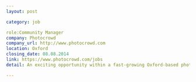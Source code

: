 ```yaml
---
layout: post

category: job

role:Community Manager
company: Photocrowd
company_url: http://www.photocrowd.com
location: Oxford
closing_date: 08.08.2014
link: https://www.photocrowd.com/jobs
detail: An exciting opportunity within a fast-growing Oxford-based photography startup. We need someone with bags of energy and the right experience to engage with and care for our community, make our social channels fizz, and run our regular photo assignments and contests. 

---
```

